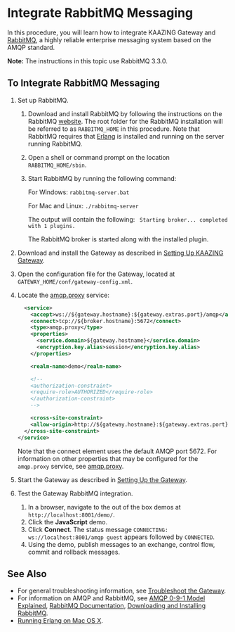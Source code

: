 Integrate RabbitMQ Messaging
============================

In this procedure, you will learn how to integrate KAAZING Gateway and [RabbitMQ](https://www.rabbitmq.com/), a highly reliable enterprise messaging system based on the AMQP standard.

**Note:** The instructions in this topic use RabbitMQ 3.3.0.

To Integrate RabbitMQ Messaging
-------------------------------

1.  Set up RabbitMQ.
    1.  Download and install RabbitMQ by following the instructions on the RabbitMQ [website](http://www.rabbitmq.com/download.html). The root folder for the RabbitMQ installation will be referred to as `RABBITMQ_HOME` in this procedure. Note that RabbitMQ requires that [Erlang](http://www.erlang.org/download.html "Erlang Programming Language OTP 17.0") is installed and running on the server running RabbitMQ.
    2.  Open a shell or command prompt on the location `RABBITMQ_HOME/sbin`.
    3.  Start RabbitMQ by running the following command:

        For Windows:
         `rabbitmq-server.bat`

        For Mac and Linux:
         `./rabbitmq-server`

        The output will contain the following:
         ` Starting broker... completed with 1 plugins.`

        The RabbitMQ broker is started along with the installed plugin.

2.  Download and install the Gateway as described in [Setting Up KAAZING Gateway](../about/setup-guide.md).
3.  Open the configuration file for the Gateway, located at `GATEWAY_HOME/conf/gateway-config.xml`.
4.  Locate the [amqp.proxy](../admin-reference/r_configure_gateway_service.md#proxy-amqpproxy-and-jmsproxy) service:


    ``` xml
      <service>
        <accept>ws://${gateway.hostname}:${gateway.extras.port}/amqp</accept>
        <connect>tcp://${broker.hostname}:5672</connect>
        <type>amqp.proxy</type>
        <properties>
          <service.domain>${gateway.hostname}</service.domain>
          <encryption.key.alias>session</encryption.key.alias>
        </properties>

        <realm-name>demo</realm-name>

        <!--
        <authorization-constraint>
        <require-role>AUTHORIZED</require-role>
        </authorization-constraint>
        -->

        <cross-site-constraint>
        <allow-origin>http://${gateway.hostname}:${gateway.extras.port}</allow-origin>
      </cross-site-constraint>
    </service>
    ```

    Note that the connect element uses the default AMQP port 5672. For information on other properties that may be configured for the `amqp.proxy` service, see [amqp.proxy](../admin-reference/r_configure_gateway_service.md#proxy-amqpproxy-and-jmsproxy).

5.  Start the Gateway as described in [Setting Up the Gateway](../about/setup-guide.md).
6.  Test the Gateway RabbitMQ integration.

    1.  In a browser, navigate to the out of the box demos at `http://localhost:8001/demo/`.
    2.  Click the **JavaScript** demo.
    3.  Click **Connect**.
         The status message `CONNECTING: ws://localhost:8001/amqp guest` appears followed by `CONNECTED`.
    4.  Using the demo, publish messages to an exchange, control flow, commit and rollback messages.

See Also
--------

-   For general troubleshooting information, see [Troubleshoot the Gateway](../troubleshooting/o_troubleshoot.md).
-   For information on AMQP and RabbitMQ, see [AMQP 0-9-1 Model Explained](https://www.rabbitmq.com/tutorials/amqp-concepts.html), [RabbitMQ Documentation](https://www.rabbitmq.com/documentation.html), [Downloading and Installing RabbitMQ](https://www.rabbitmq.com/download.html).
-   [Running Erlang on Mac OS X](http://rudamoura.com/erlang-on-mac.html "Running Erlang/OTP on Mac OS X").